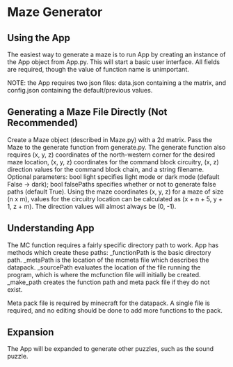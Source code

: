 # Maze Generator

## Using the App

The easiest way to generate a maze is to run App by creating an instance of the
App object from App.py. This will start a basic user interface. All fields are
required, though the value of function name is unimportant.

NOTE: the App requires two json files: data.json containing a the matrix, and
config.json containing the default/previous values.

## Generating a Maze File Directly (Not Recommended)

Create a Maze object (described in Maze.py) with a 2d matrix. Pass the Maze to
the generate function from generate.py. The generate function also requires
(x, y, z) coordinates of the north-western corner for the desired maze location,
(x, y, z) coordinates for the command block circuitry, (x, z) direction values
for the command block chain, and a string filename. Optional parameters: bool
light specifies light mode or dark mode (default False -> dark);
bool falsePaths specifies whether or not to generate false paths (default True).
Using the maze coordinates (x, y, z) for a maze of size (n x m), values for the
circuitry location can be calculated as (x + n + 5, y + 1, z + m). The direction
values will almost always be (0, -1).

## Understanding App

The MC function requires a fairly specific directory path to work. App has
methods which create these paths:
_functionPath is the basic directory path.
_metaPath is the location of the mcmeta file which describes the datapack.
_sourcePath evaluates the location of the file running the program, which is
where the mcfunction file will initially be created.
_make_path creates the function path and meta pack file if they do not exist.

Meta pack file is required by minecraft for the datapack. A single file is
required, and no editing should be done to add more functions to the pack.

## Expansion

The App will be expanded to generate other puzzles, such as the sound puzzle.
